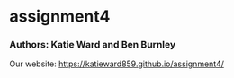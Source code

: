 # assignment4
### Authors: Katie Ward and Ben Burnley


Our website: https://katieward859.github.io/assignment4/
